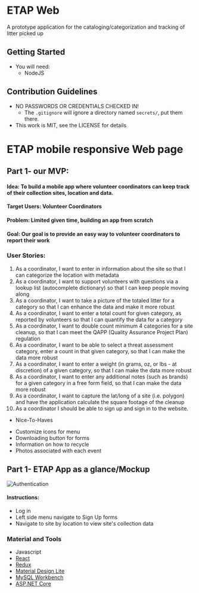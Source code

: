 # ETAP Web
A prototype application for the cataloging/categorization and tracking of litter picked up

## Getting Started
- You will need:
    - NodeJS

## Contribution Guidelines
- NO PASSWORDS OR CREDENTIALS CHECKED IN!
    - The `.gitignore` will ignore a directory named `secrets/`, put them there.
- This work is MIT, see the LICENSE for details

# ETAP mobile responsive Web page
 ## Part 1- our MVP:
 #### Idea: To build a mobile app where volunteer coordinators can keep track of their collection sites, location and data.
 #### Target Users: Volunteer Coordinators
 #### Problem: Limited given time, building an app from scratch
 #### Goal: Our goal is to provide an easy way to volunteer coordinators to report their work
 ### User Stories:
  1. As a coordinator, I want to enter in information about the site so that I can categorize the location with metadata
  2. As a coordinator, I want to support volunteers with questions via a lookup list (autocomplete dictionary) so that I can keep people moving along
  3. As a coordinator, I want to take a picture of the totaled litter for a category so that I can enhance the data and make it more robust
  4. As a coordinator, I want to enter a total count for given category, as reported by volunteers so that I can quantify the data for a category
  5. As a coordinator, I want to double count minimum 4 categories for a site cleanup, so that I can meet the QAPP (Quality Assurance Project Plan) regulation
  6. As a coordinator, I want to be able to select a threat assessment category, enter a count in that given category, so that I can make the data more robust
  7. As a coordinator, I want to enter a weight (in grams, oz, or lbs - at discretion) of a given category, so that I can make the data more robust
  8. As a coordinator, I want to enter any additional notes (such as brands) for a given category in a free form field, so that I can make the data more robust
  9. As a coordinator, I want to capture the lat/long of a site (i.e. polygon) and have the application calculate the square footage of the cleanup
  10. As a coordinator I should be able to sign up and sign in to the website.
 - Nice-To-Haves
  * Customize icons for menu
  * Downloading button for forms
  * Information on how to recycle
  * Photos associated with each event
  
 ## Part 1- ETAP App as a glance/Mockup
  ![Authentication](images/game.png "Sign-in via Google Account")
  
#### Instructions:
  * Log in
  * Left side menu navigate to Sign Up forms
  * Navigate to site by location to view site's collection data
 
  
  
### Material and Tools
  * Javascript
  * [React](https://reactjs.org/)
  * [Redux](https://redux.js.org/)
  * [Material Design Lite](https://github.com/google/material-design-lite)
  * [MySQL Workbench](https://firebase.google.com)
  * [ASP.NET Core](https://spritejs.readthedocs.io/en/latest/)
